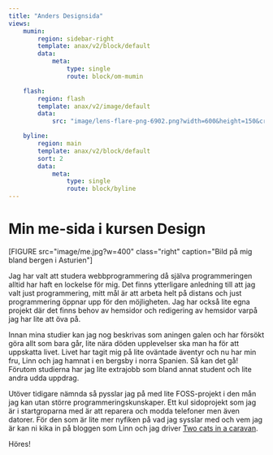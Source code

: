 ```yaml
---
title: "Anders Designsida"
views:
    mumin:
        region: sidebar-right
        template: anax/v2/block/default
        data:
            meta:
                type: single
                route: block/om-mumin

    flash:
        region: flash
        template: anax/v2/image/default
        data:
            src: "image/lens-flare-png-6902.png?width=600&height=150&crop-to-fit&area=0,0,0,0&q=100"

    byline:
        region: main
        template: anax/v2/block/default
        sort: 2
        data:
            meta:
                type: single
                route: block/byline
---
```

Min me-sida i kursen Design
=============================


[FIGURE src="image/me.jpg?w=400" class="right" caption="Bild på mig bland bergen i Asturien"]

Jag har valt att studera webbprogrammering då själva programmeringen alltid har haft en lockelse för mig. Det finns ytterligare anledning till att jag valt just programmering, mitt mål är att arbeta helt på distans och just programmering öppnar upp för den möjligheten. Jag har också lite egna projekt där det finns behov av hemsidor och redigering av hemsidor varpå jag har lite att öva på.

Innan mina studier kan jag nog beskrivas som aningen galen och har försökt göra allt som bara går, lite nära döden upplevelser ska man ha för att uppskatta livet. Livet har tagit mig på lite oväntade äventyr och nu har min fru, Linn och jag hamnat i en bergsby i norra Spanien. Så kan det gå! Förutom studierna har jag lite extrajobb som bland annat student och lite andra udda uppdrag.

Utöver tidigare nämnda så pysslar jag på med lite FOSS-projekt i den mån jag kan utan större programmeringskunskaper. Ett kul sidoprojekt som jag är i startgroparna med är att reparera och modda telefoner men även datorer. För den som är lite mer nyfiken på vad jag sysslar med och vem jag är kan ni kika in på bloggen som Linn och jag driver [Two cats in a caravan](https://twocatsinacaravan.xyz).

Höres!
